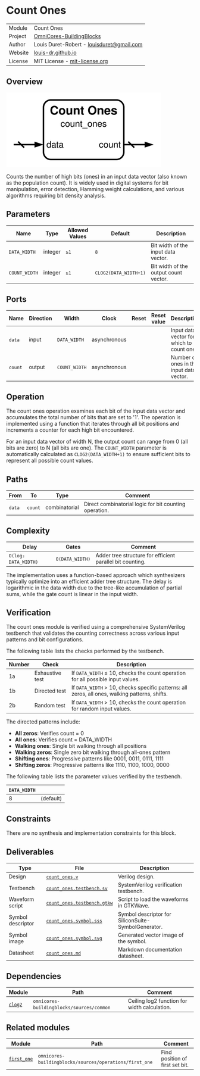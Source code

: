 # Count Ones

|         |                                                                                  |
| ------- | -------------------------------------------------------------------------------- |
| Module  | Count Ones                                                                       |
| Project | [OmniCores-BuildingBlocks](https://github.com/Louis-DR/OmniCores-BuildingBlocks) |
| Author  | Louis Duret-Robert - [louisduret@gmail.com](mailto:louisduret@gmail.com)         |
| Website | [louis-dr.github.io](https://louis-dr.github.io)                                 |
| License | MIT License - [mit-license.org](https://mit-license.org)                         |

## Overview

![count_ones](count_ones.symbol.svg)

Counts the number of high bits (ones) in an input data vector (also known as the population count). It is widely used in digital systems for bit manipulation, error detection, Hamming weight calculations, and various algorithms requiring bit density analysis.

## Parameters

| Name          | Type    | Allowed Values | Default               | Description                           |
| ------------- | ------- | -------------- | --------------------- | ------------------------------------- |
| `DATA_WIDTH`  | integer | `≥1`           | `8`                   | Bit width of the input data vector.   |
| `COUNT_WIDTH` | integer | `≥1`           | `CLOG2(DATA_WIDTH+1)` | Bit width of the output count vector. |

## Ports

| Name    | Direction | Width         | Clock        | Reset | Reset value | Description                                |
| ------- | --------- | ------------- | ------------ | ----- | ----------- | ------------------------------------------ |
| `data`  | input     | `DATA_WIDTH`  | asynchronous |       |             | Input data vector for which to count ones. |
| `count` | output    | `COUNT_WIDTH` | asynchronous |       |             | Number of ones in the input data vector.   |

## Operation

The count ones operation examines each bit of the input data vector and accumulates the total number of bits that are set to '1'. The operation is implemented using a function that iterates through all bit positions and increments a counter for each high bit encountered.

For an input data vector of width N, the output count can range from 0 (all bits are zero) to N (all bits are one). The `COUNT_WIDTH` parameter is automatically calculated as `CLOG2(DATA_WIDTH+1)` to ensure sufficient bits to represent all possible count values.

## Paths

| From   | To      | Type          | Comment                                                |
| ------ | ------- | ------------- | ------------------------------------------------------ |
| `data` | `count` | combinatorial | Direct combinatorial logic for bit counting operation. |

## Complexity

| Delay                | Gates           | Comment                                                   |
| -------------------- | --------------- | --------------------------------------------------------- |
| `O(log₂ DATA_WIDTH)` | `O(DATA_WIDTH)` | Adder tree structure for efficient parallel bit counting. |

The implementation uses a function-based approach which synthesizers typically optimize into an efficient adder tree structure. The delay is logarithmic in the data width due to the tree-like accumulation of partial sums, while the gate count is linear in the input width.

## Verification

The count ones module is verified using a comprehensive SystemVerilog testbench that validates the counting correctness across various input patterns and bit configurations.

The following table lists the checks performed by the testbench.

| Number | Check           | Description                                                                                    |
| ------ | --------------- | ---------------------------------------------------------------------------------------------- |
| 1a     | Exhaustive test | If `DATA_WIDTH` ≤ 10, checks the count operation for all possible input values.                |
| 1b     | Directed test   | If `DATA_WIDTH` > 10, checks specific patterns: all zeros, all ones, walking patterns, shifts. |
| 2b     | Random test     | If `DATA_WIDTH` > 10, checks the count operation for random input values.                      |

The directed patterns include:
- **All zeros**: Verifies count = 0
- **All ones**: Verifies count = DATA_WIDTH
- **Walking ones**: Single bit walking through all positions
- **Walking zeros**: Single zero bit walking through all-ones pattern
- **Shifting ones**: Progressive patterns like 0001, 0011, 0111, 1111
- **Shifting zeros**: Progressive patterns like 1110, 1100, 1000, 0000

The following table lists the parameter values verified by the testbench.

| `DATA_WIDTH` |           |
| ------------ | --------- |
| 8            | (default) |

## Constraints

There are no synthesis and implementation constraints for this block.

## Deliverables

| Type              | File                                                     | Description                                         |
| ----------------- | -------------------------------------------------------- | --------------------------------------------------- |
| Design            | [`count_ones.v`](count_ones.v)                           | Verilog design.                                     |
| Testbench         | [`count_ones.testbench.sv`](count_ones.testbench.sv)     | SystemVerilog verification testbench.               |
| Waveform script   | [`count_ones.testbench.gtkw`](count_ones.testbench.gtkw) | Script to load the waveforms in GTKWave.            |
| Symbol descriptor | [`count_ones.symbol.sss`](count_ones.symbol.sss)         | Symbol descriptor for SiliconSuite-SymbolGenerator. |
| Symbol image      | [`count_ones.symbol.svg`](count_ones.symbol.svg)         | Generated vector image of the symbol.               |
| Datasheet         | [`count_ones.md`](count_ones.md)                         | Markdown documentation datasheet.                   |

## Dependencies

| Module                           | Path                                      | Comment                                      |
| -------------------------------- | ----------------------------------------- | -------------------------------------------- |
| [`clog2`](../../common/clog2.vh) | `omnicores-buildingblocks/sources/common` | Ceiling log2 function for width calculation. |

## Related modules

| Module                                   | Path                                                    | Comment                         |
| ---------------------------------------- | ------------------------------------------------------- | ------------------------------- |
| [`first_one`](../first_one/first_one.md) | `omnicores-buildingblocks/sources/operations/first_one` | Find position of first set bit. |
